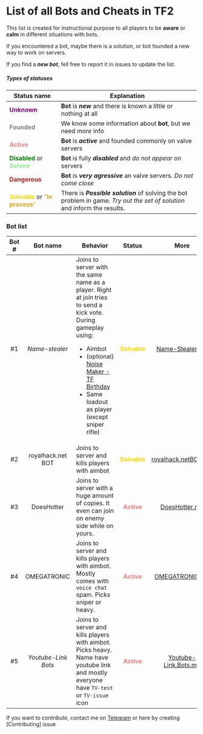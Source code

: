 # List of all Bots and Cheats in TF2
This list is created for instructional purpose to all players to be **aware** or **calm** in different situations with bots.

If you encountered a bot, maybe there is a solution, or bot founded a new way to work on servers.

If you find a ***new bot***, fell free to report it in issues to update the list.

##### Types of statuses
| Status name | Explanation |
|--------|--------|
| <span style="color:purple">**Unknown**</span> | **Bot** is ***new*** and there is known a little or nothing at all |
| <span style="color:gray">**Founded**</span> | We know some information about **bot**, but we need *more* info |
| <span style="color:lightcoral">**Active**</span> | **Bot** is ***active*** and founded commonly on valve servers |
| <span style="color:green">**Disabled**</span> or <span style="color:lightgreen">**Solved**</span> | **Bot** is fully ***disabled*** and *do not appear* on servers |
| <span style="color:firebrick">**Dangerous**</span> | **Bot** is ***very agressive*** an valve servers. *Do not come close* |
| <span style="color:gold">**Solvable**</span> or <span style="color:goldenrod">"**In process**"</span> | There is ***Possible solution*** of solving the bot problem in game. *Try out the set of solution* and inform the results. |

### Bot list

| Bot # | Bot name | Behavior | Status | More |
|:-:|:-:|-|:-:|:-:| 
| #1 | *Name-stealer* | Joins to server with the same name as a player. Right at join tries to send a kick vote. During gameplay using: <ul><li>Aimbot</li><li>(optional) [Noise Maker - TF Birthday](https://wiki.teamfortress.com/wiki/Noise_Maker#Team_Fortress_Birthday)</li><li>Same loadout as player (except sniper rifle)</li></ul> | <span style="color:gold">**Solvable**</span> | [Name-Stealer.md](BotList/Name-Stealer.md) |
| #2 | royalhack.net BOT | Joins to server and kills players with aimbot | <span style="color:gold">**Solvable**</span> | [royalhack.netBOT.md](BotList/royalhack.netBOT.md) |
| #3 | DoesHotter | Joins to server with a huge amount of copies. It even can join on enemy side while on yours. | <span style="color:lightcoral">**Active**</span> | [DoesHotter.md](BotList/DoesHotter.md) |
| #4 | OMEGATRONIC | Joins to server and kills players with aimbot. Mostly comes with `voice chat` spam. Picks sniper or heavy. | <span style="color:lightcoral">**Active**</span> | [OMEGATRONIC.md](BotList/OMEGATRONIC.md) |
| #5 | *Youtube-Link Bots* | Joins to server and kills players with aimbot. Picks heavy. Name have youtube link and mostly everyone have `TV-test` or `TV-issue` icon | <span style="color:lightcoral">**Active**</span> | [Youtube-Link.Bots.md](BotList/Youtube-Link.Bots.md) |

If you want to *contribute*, contact me on [Telegram](https://t.me/mkikets) or here by creating [Contributing] issue
